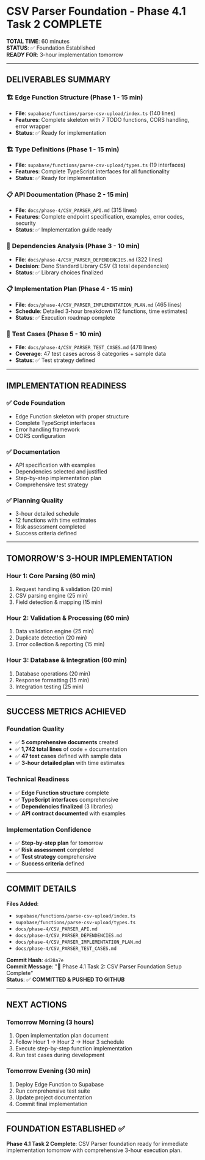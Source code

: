 # CSV Parser Foundation - Phase 4.1 Task 2 COMPLETE

**TOTAL TIME**: 60 minutes  
**STATUS**: ✅ Foundation Established  
**READY FOR**: 3-hour implementation tomorrow

---

## DELIVERABLES SUMMARY

### 🏗️ **Edge Function Structure** (Phase 1 - 15 min)

- **File**: `supabase/functions/parse-csv-upload/index.ts` (140 lines)
- **Features**: Complete skeleton with 7 TODO functions, CORS handling, error wrapper
- **Status**: ✅ Ready for implementation

### 🏗️ **Type Definitions** (Phase 1 - 15 min)

- **File**: `supabase/functions/parse-csv-upload/types.ts` (19 interfaces)
- **Features**: Complete TypeScript interfaces for all functionality
- **Status**: ✅ Ready for implementation

### 📋 **API Documentation** (Phase 2 - 15 min)

- **File**: `docs/phase-4/CSV_PARSER_API.md` (315 lines)
- **Features**: Complete endpoint specification, examples, error codes, security
- **Status**: ✅ Implementation guide ready

### 🔧 **Dependencies Analysis** (Phase 3 - 10 min)

- **File**: `docs/phase-4/CSV_PARSER_DEPENDENCIES.md` (322 lines)
- **Decision**: Deno Standard Library CSV (3 total dependencies)
- **Status**: ✅ Library choices finalized

### 📋 **Implementation Plan** (Phase 4 - 15 min)

- **File**: `docs/phase-4/CSV_PARSER_IMPLEMENTATION_PLAN.md` (465 lines)
- **Schedule**: Detailed 3-hour breakdown (12 functions, time estimates)
- **Status**: ✅ Execution roadmap complete

### 🧪 **Test Cases** (Phase 5 - 10 min)

- **File**: `docs/phase-4/CSV_PARSER_TEST_CASES.md` (478 lines)
- **Coverage**: 47 test cases across 8 categories + sample data
- **Status**: ✅ Test strategy defined

---

## IMPLEMENTATION READINESS

### ✅ **Code Foundation**

- Edge Function skeleton with proper structure
- Complete TypeScript interfaces
- Error handling framework
- CORS configuration

### ✅ **Documentation**

- API specification with examples
- Dependencies selected and justified
- Step-by-step implementation plan
- Comprehensive test strategy

### ✅ **Planning Quality**

- 3-hour detailed schedule
- 12 functions with time estimates
- Risk assessment completed
- Success criteria defined

---

## TOMORROW'S 3-HOUR IMPLEMENTATION

### **Hour 1: Core Parsing** (60 min)

1. Request handling & validation (20 min)
2. CSV parsing engine (25 min)
3. Field detection & mapping (15 min)

### **Hour 2: Validation & Processing** (60 min)

1. Data validation engine (25 min)
2. Duplicate detection (20 min)
3. Error collection & reporting (15 min)

### **Hour 3: Database & Integration** (60 min)

1. Database operations (20 min)
2. Response formatting (15 min)
3. Integration testing (25 min)

---

## SUCCESS METRICS ACHIEVED

### **Foundation Quality**

- ✅ **5 comprehensive documents** created
- ✅ **1,742 total lines** of code + documentation
- ✅ **47 test cases** defined with sample data
- ✅ **3-hour detailed plan** with time estimates

### **Technical Readiness**

- ✅ **Edge Function structure** complete
- ✅ **TypeScript interfaces** comprehensive
- ✅ **Dependencies finalized** (3 libraries)
- ✅ **API contract documented** with examples

### **Implementation Confidence**

- ✅ **Step-by-step plan** for tomorrow
- ✅ **Risk assessment** completed
- ✅ **Test strategy** comprehensive
- ✅ **Success criteria** defined

---

## COMMIT DETAILS

**Files Added**:

- `supabase/functions/parse-csv-upload/index.ts`
- `supabase/functions/parse-csv-upload/types.ts`
- `docs/phase-4/CSV_PARSER_API.md`
- `docs/phase-4/CSV_PARSER_DEPENDENCIES.md`
- `docs/phase-4/CSV_PARSER_IMPLEMENTATION_PLAN.md`
- `docs/phase-4/CSV_PARSER_TEST_CASES.md`

**Commit Hash**: `4d28a7e`  
**Commit Message**: "🚀 Phase 4.1 Task 2: CSV Parser Foundation Setup Complete"  
**Status**: ✅ **COMMITTED & PUSHED TO GITHUB**

---

## NEXT ACTIONS

### **Tomorrow Morning** (3 hours)

1. Open implementation plan document
2. Follow Hour 1 → Hour 2 → Hour 3 schedule
3. Execute step-by-step function implementation
4. Run test cases during development

### **Tomorrow Evening** (30 min)

1. Deploy Edge Function to Supabase
2. Run comprehensive test suite
3. Update project documentation
4. Commit final implementation

---

## FOUNDATION ESTABLISHED ✅

**Phase 4.1 Task 2 Complete**: CSV Parser foundation ready for immediate implementation tomorrow with comprehensive 3-hour execution plan.
